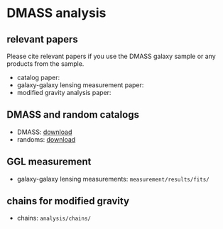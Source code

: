 # DMASS analysis


## relevant papers
Please cite relevant papers if you use the DMASS galaxy sample or any products from the sample. 
* catalog paper: 
* galaxy-galaxy lensing measurement paper:
* modified gravity analysis paper: 

## DMASS and random catalogs
* DMASS: [download](https://drive.google.com/uc?export=download&id=1OtOby6uA-hdR5CsMBBGvgLcHNmYAqh1R) 
* randoms: [download](https://drive.google.com/uc?export=download&id=1X2DNTdQyQLPlWlTkFCqYiLt3NRm5Eiu-)

## GGL measurement
* galaxy-galaxy lensing measurements: `measurement/results/fits/`

## chains for modified gravity
* chains: `analysis/chains/`
